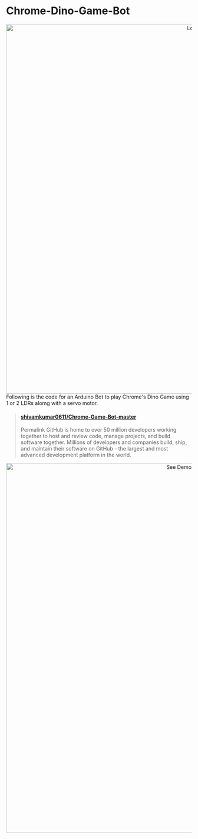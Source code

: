 # Chrome-Dino-Game-Bot
<div align="center">
  <img alt="Logo" src="https://github.com/shivamkumar0611/Chrome-Game-Bot-master/blob/main/files/teche_dino_game_arduino.png" width="1000" />
</div>
Following is the code for an Arduino Bot to play Chrome's Dino Game using 1 or 2 LDRs alomg with a servo motor.
<blockquote class="embedly-card" data-card-controls="0" data-card-theme="dark"><h4><a href="https://github.com/shivamkumar0611/Chrome-Game-Bot-master/blob/main/files/0%20(2).mp4">shivamkumar0611/Chrome-Game-Bot-master</a></h4><p>Permalink GitHub is home to over 50 million developers working together to host and review code, manage projects, and build software together. Millions of developers and companies build, ship, and maintain their software on GitHub - the largest and most advanced development platform in the world.</p></blockquote>
<script async src="//cdn.embedly.com/widgets/platform.js" charset="UTF-8"></script>

<div align="center">
  <img alt="See Demo Video Here" src="https://github.com/shivamkumar0611/Chrome-Game-Bot-master/blob/main/files/0%20(2).mp4" width="1000" />
</div>

